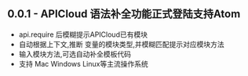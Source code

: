 ## 0.0.1 - APICloud 语法补全功能正式登陆支持Atom

* api.require 后模糊提示APICloud已有模块
* 自动根据上下文,推断 变量的模块类型,并模糊匹配提示对应模块方法
* 输入模块方法,可选自动补全模板代码
* 支持 Mac Windows Linux等主流操作系统
